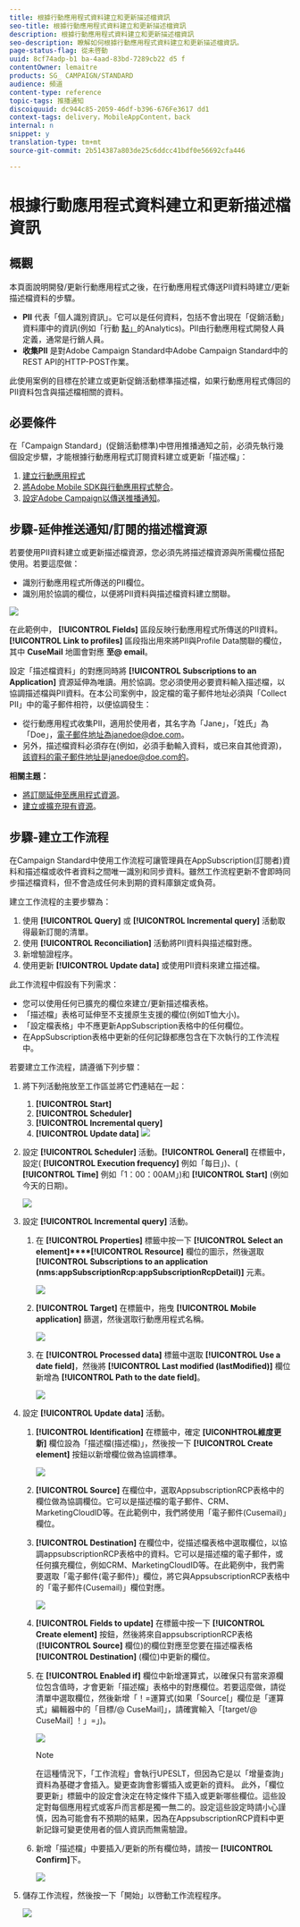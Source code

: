 ```yaml
---
title: 根據行動應用程式資料建立和更新描述檔資訊
seo-title: 根據行動應用程式資料建立和更新描述檔資訊
description: 根據行動應用程式資料建立和更新描述檔資訊
seo-description: 瞭解如何根據行動應用程式資料建立和更新描述檔資訊。
page-status-flag: 從未啓動
uuid: 8cf74adp-b1 ba-4aad-83bd-7289cb22 d5 f
contentOwner: lemaitre
products: SG_ CAMPAIGN/STANDARD
audience: 頻道
content-type: reference
topic-tags: 推播通知
discoiquuid: dc944c85-2059-46df-b396-676Fe3617 dd1
context-tags: delivery，MobileAppContent，back
internal: n
snippet: y
translation-type: tm+mt
source-git-commit: 2b514387a803de25c6ddcc41bdf0e56692cfa446

---
```



# 根據行動應用程式資料建立和更新描述檔資訊

## 概觀

本頁面說明開發/更新行動應用程式之後，在行動應用程式傳送PII資料時建立/更新描述檔資料的步驟。

* **PII** 代表「個人識別資訊」。它可以是任何資料，包括不會出現在「促銷活動」資料庫中的資訊(例如「行動 [點」](../../integrating/using/about-campaign-points-of-interest-data-integration.md)的Analytics)。PII由行動應用程式開發人員定義，通常是行銷人員。
* **收集PII** 是對Adobe Campaign Standard中Adobe Campaign Standard中的REST API的HTTP-POST作業。

此使用案例的目標在於建立或更新促銷活動標準描述檔，如果行動應用程式傳回的PII資料包含與描述檔相關的資料。

## 必要條件

在「Campaign Standard」(促銷活動標準)中啓用推播通知之前，必須先執行幾個設定步驟，才能根據行動應用程式訂閱資料建立或更新「描述檔」：

1. [建立行動應用程式](../../administration/using/configuring-a-mobile-application.md)
1. [將Adobe Mobile SDK與行動應用程式整合](https://helpx.adobe.com/campaign/kb/integrate-mobile-sdk.html)。
1. [設定Adobe Campaign以傳送推播通知](https://helpx.adobe.com/campaign/kb/configuring-app-sdkv4.html)。

## 步驟-延伸推送通知/訂閱的描述檔資源

若要使用PII資料建立或更新描述檔資源，您必須先將描述檔資源與所需欄位搭配使用。若要這麼做：

* 識別行動應用程式所傳送的PII欄位。
* 識別用於協調的欄位，以便將PII資料與描述檔資料建立關聯。

![](assets/update_profile1.png)

在此範例中， **[!UICONTROL Fields]** 區段反映行動應用程式所傳送的PII資料。**[!UICONTROL Link to profiles]** 區段指出用來將PII與Profile Data關聯的欄位，其中 **CuseMail** 地圖會對應 **至@ email**。

設定「描述檔資料」的對應同時將 **[!UICONTROL Subscriptions to an Application]** 資源延伸為唯讀。用於協調。您必須使用必要資料輸入描述檔，以協調描述檔與PII資料。在本公司案例中，設定檔的電子郵件地址必須與「Collect PII」中的電子郵件相符，以便協調發生：

* 從行動應用程式收集PII，適用於使用者，其名字為「Jane」，「姓氏」為「Doe」，電子郵件地址為janedoe@doe.com。
* 另外，描述檔資料必須存在(例如，必須手動輸入資料，或已來自其他資源)，該資料的電子郵件地址是janedoe@doe.com的。

**相關主題：**

* [將訂閱延伸至應用程式資源](../../developing/using/extending-the-subscriptions-to-an-application-resource.md)。
* [建立或擴充現有資源](../../developing/using/key-steps-to-add-a-resource.md)。

## 步驟-建立工作流程

在Campaign Standard中使用工作流程可讓管理員在AppSubscription(訂閱者)資料和描述檔或收件者資料之間唯一識別和同步資料。雖然工作流程更新不會即時同步描述檔資料，但不會造成任何未到期的資料庫鎖定或負荷。

建立工作流程的主要步驟為：

1. 使用 **[!UICONTROL Query]** 或 **[!UICONTROL Incremental query]** 活動取得最新訂閱的清單。
1. 使用 **[!UICONTROL Reconciliation]** 活動將PII資料與描述檔對應。
1. 新增驗證程序。
1. 使用更新 **[!UICONTROL Update data]** 或使用PII資料來建立描述檔。

此工作流程中假設有下列需求：

* 您可以使用任何已擴充的欄位來建立/更新描述檔表格。
* 「描述檔」表格可延伸至不支援原生支援的欄位(例如T恤大小)。
* 「設定檔表格」中不應更新AppSubscription表格中的任何欄位。
* 在AppSubscription表格中更新的任何記錄都應包含在下次執行的工作流程中。

若要建立工作流程，請遵循下列步驟：

1. 將下列活動拖放至工作區並將它們連結在一起：
   1. **[!UICONTROL Start]**
   1. **[!UICONTROL Scheduler]**
   1. **[!UICONTROL Incremental query]**
   1. **[!UICONTROL Update data]**
   ![](assets/update_profile0.png)

1. 設定 **[!UICONTROL Scheduler]** 活動。**[!UICONTROL General]** 在標籤中，設定( **[!UICONTROL Execution frequency]** 例如「每日」)、( **[!UICONTROL Time]** 例如「1：00：00AM」)和 **[!UICONTROL Start]** (例如今天的日期)。

   ![](assets/update_profile2.png)

1. 設定 **[!UICONTROL Incremental query]** 活動。
   1. 在 **[!UICONTROL Properties]** 標籤中按一下 **[!UICONTROL Select an element]****[!UICONTROL Resource]** 欄位的圖示，然後選取 **[!UICONTROL Subscriptions to an application (nms:appSubscriptionRcp:appSubscriptionRcpDetail)]** 元素。

      ![](assets/update_profile3.png)

   1. **[!UICONTROL Target]** 在標籤中，拖曳 **[!UICONTROL Mobile application]** 篩選，然後選取行動應用程式名稱。

      ![](assets/update_profile4.png)

   1. 在 **[!UICONTROL Processed data]** 標籤中選取 **[!UICONTROL Use a date field]**，然後將 **[!UICONTROL Last modified (lastModified)]** 欄位新增為 **[!UICONTROL Path to the date field]**。

      ![](assets/update_profile5.png)

1. 設定 **[!UICONTROL Update data]** 活動。
   1. **[!UICONTROL Identification]** 在標籤中，確定 **[UICONHTROL維度更新]** 欄位設為「描述檔(描述檔)」，然後按一下 **[!UICONTROL Create element]** 按鈕以新增欄位做為協調標準。

      ![](assets/update_profile_createelement.png)

   1. **[!UICONTROL Source]** 在欄位中，選取AppsubscriptionRCP表格中的欄位做為協調欄位。它可以是描述檔的電子郵件、CRM、MarketingCloudID等。在此範例中，我們將使用「電子郵件(Cusemail)」欄位。
   1. **[!UICONTROL Destination]** 在欄位中，從描述檔表格中選取欄位，以協調appsubscriptionRCP表格中的資料。它可以是描述檔的電子郵件，或任何擴充欄位，例如CRM、MarketingCloudID等。在此範例中，我們需要選取「電子郵件(電子郵件)」欄位，將它與AppsubscriptionRCP表格中的「電子郵件(Cusemail)」欄位對應。

      ![](assets/update_profile7.png)

   1. **[!UICONTROL Fields to update]** 在標籤中按一下 **[!UICONTROL Create element]** 按鈕，然後將來自appsubscriptionRCP表格(**[!UICONTROL Source]** 欄位)的欄位對應至您要在描述檔表格&#x200B;**[!UICONTROL Destination]** (欄位)中更新的欄位。
   1. 在 **[!UICONTROL Enabled if]** 欄位中新增運算式，以確保只有當來源欄位包含值時，才會更新「描述檔」表格中的對應欄位。若要這麼做，請從清單中選取欄位，然後新增「！=運算式(如果「Source[」欄位是「運算式」編輯器中的「目標/@ CuseMail]」，請確實輸入「[target/@ CuseMail] ！」=」)。

      ![](assets/update_profile8.png)

      >[!NOTE]
      >
      >在這種情況下，「工作流程」會執行UPESLT，但因為它是以「增量查詢」資料為基礎才會插入。變更查詢會影響插入或更新的資料。
      >此外，「欄位要更新」標籤中的設定會決定在特定條件下插入或更新哪些欄位。這些設定對每個應用程式或客戶而言都是獨一無二的。設定這些設定時請小心謹慎，因為可能會有不預期的結果，因為在AppsubscriptionRCP資料中更新記錄可變更使用者的個人資訊而無需驗證。

   1. 新增「描述檔」中要插入/更新的所有欄位時，請按一 **[!UICONTROL Confirm]**&#x200B;下。

      ![](assets/update_profile9.png)

1. 儲存工作流程，然後按一下「開始」以啓動工作流程程序。

   ![](assets/update_profile10.png)
